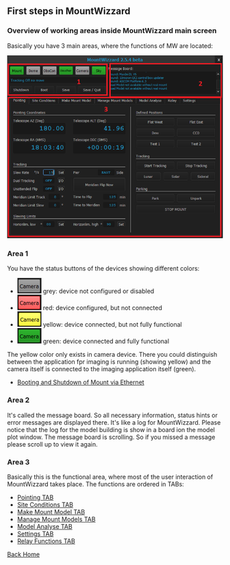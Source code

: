 ## First steps in MountWizzard

### Overview of working areas inside MountWizzard main screen

Basically you have 3 main areas, where the functions of MW are located:

<img src="pics/mainscreen_explain01.png"/>

### Area 1

You have the status buttons of the devices showing different colors:

- <img src="pics/grey.png"/> grey: device not configured or disabled
- <img src="pics/red.png"/> red: device configured, but not connected
- <img src="pics/yellow.png"/> yellow: device connected, but not fully functional
- <img src="pics/green.png"/> green: device connected and fully functional

The yellow color only exists in camera device. There you could distinguish between the application fpr imaging is running
(showing yellow) and the camera itself is connected to the imaging application itself (green).

- [Booting and Shutdown of Mount via Ethernet](firststeps0.md)

### Area 2

It's called the message board. So all necessary information, status hints or error messages are displayed there. It's like
a log for MountWizzard. Please notice that the log for the model building is show in a board ion the model plot window. The
message board is scrolling. So if you missed a message please scroll up to view it again.

### Area 3

Basically this is the functional area, where most of the user interaction of MountWizzard takes place. The functions are
ordered in TABs:

- [Pointing TAB](firststeps1.md)
- [Site Conditions TAB](firststeps2.md)
- [Make Mount Model TAB](firststeps3.md)
- [Manage Mount Models TAB](firststeps4.md)
- [Model Analyse TAB](firststeps5.md)
- [Settings TAB](settings.md)
- [Relay Functions TAB](firststeps7.md)


[Back Home](home.md)